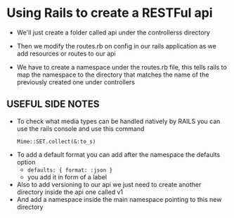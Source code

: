 # Using Rails to create a RESTFul api

+ We'll just create a folder called api under the controllerss directory 
+ Then we modify the routes.rb on config in our rails application as we add resources or routes to our api

+ We have to create a namespace under the routes.rb file, this tells rails to map the namespace to the directory that matches the name of the previously created one under controllers

## USEFUL SIDE NOTES

+ To check what media types can be handled natively by RAILS you can use the rails console and use this command
    ```
    Mime::SET.collect(&:to_s)
    ```
+ To add a default format you can add after the namespace the defaults option
    + ```defaults: { format: :json }```
    + you add it in form of a label
+ Also to add versioning to our api we just need to create another directory inside the api one called v1
+ And add a namespace inside the main namespace pointing to this new directory
